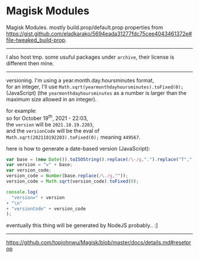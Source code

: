 <h1>Magisk Modules</h1>

Magisk Modules. mostly build.prop/default.prop properties from <a href="https://gist.github.com/eladkarako/5694eada31277fdc75cee4043461372e#file-tweaked_build-prop">https://gist.github.com/eladkarako/5694eada31277fdc75cee4043461372e#file-tweaked_build-prop</a>. 

<hr/>

I also host tmp. some usuful packages under <code>archive</code>, 
their license is different then mine.


<hr/>

versioning.
I'm using a year.month.day.hoursminutes format,  
for an integer, I'll use `Math.sqrt(yearmonthdayhoursminutes).toFixed(0);` (JavaScript)
(the `yearmonthdayhoursminutes` as a number is larger than the maximum size allowed in an integer).  

for example:  
so for October 19<sup>th</sup>, 2021 - 22:03,  
the `version` will be `2021.10.19.2203`,  
and the `versionCode` will be the eval of `Math.sqrt(202110192203).toFixed(0);` meaning `449567`.

here is how to generate a date-based version (JavaScript):

```js
var base = (new Date()).toISOString().replace(/\-/g,".").replace("T",".").replace(/\:[^\:]+$/g,"").replace(/\:/g,"");
var version = "v" + base;
var version_code;
version_code = Number(base.replace(/\./g,""));
version_code = Math.sqrt(version_code).toFixed(0);

console.log(
  "version=" + version
+ "\n"
+ "versionCode" + version_code
);
```

eventually this thing will be generated by NodeJS probably.. :]

<hr/>

https://github.com/topjohnwu/Magisk/blob/master/docs/details.md#resetprop
